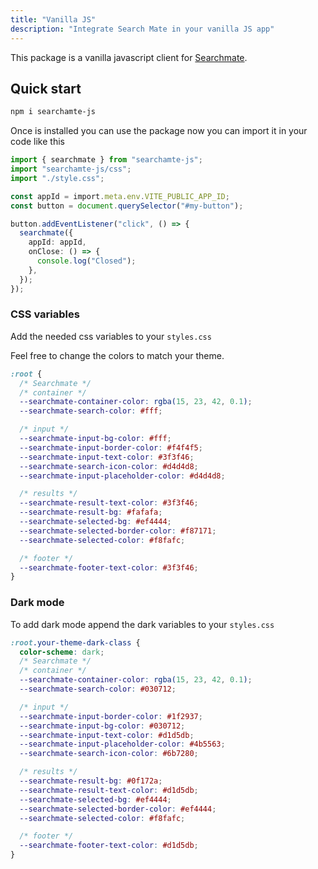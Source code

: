 ```yaml
---
title: "Vanilla JS"
description: "Integrate Search Mate in your vanilla JS app"
---
```


This package is a vanilla javascript client for [Searchmate](https://searchmate.app).

## Quick start

```bash
npm i searchamte-js
```

Once is installed you can use the package now you can import it in your code like this

```ts
import { searchmate } from "searchamte-js";
import "searchamte-js/css";
import "./style.css";

const appId = import.meta.env.VITE_PUBLIC_APP_ID;
const button = document.querySelector("#my-button");

button.addEventListener("click", () => {
  searchmate({
    appId: appId,
    onClose: () => {
      console.log("Closed");
    },
  });
});
```

### CSS variables

Add the needed css variables to your `styles.css`

Feel free to change the colors to match your theme.

```css
:root {
  /* Searchmate */
  /* container */
  --searchmate-container-color: rgba(15, 23, 42, 0.1);
  --searchmate-search-color: #fff;

  /* input */
  --searchmate-input-bg-color: #fff;
  --searchmate-input-border-color: #f4f4f5;
  --searchmate-input-text-color: #3f3f46;
  --searchmate-search-icon-color: #d4d4d8;
  --searchmate-input-placeholder-color: #d4d4d8;

  /* results */
  --searchmate-result-text-color: #3f3f46;
  --searchmate-result-bg: #fafafa;
  --searchmate-selected-bg: #ef4444;
  --searchmate-selected-border-color: #f87171;
  --searchmate-selected-color: #f8fafc;

  /* footer */
  --searchmate-footer-text-color: #3f3f46;
}
```

### Dark mode

To add dark mode append the dark variables to your `styles.css`

```css
:root.your-theme-dark-class {
  color-scheme: dark;
  /* Searchmate */
  /* container */
  --searchmate-container-color: rgba(15, 23, 42, 0.1);
  --searchmate-search-color: #030712;

  /* input */
  --searchmate-input-border-color: #1f2937;
  --searchmate-input-bg-color: #030712;
  --searchmate-input-text-color: #d1d5db;
  --searchmate-input-placeholder-color: #4b5563;
  --searchmate-search-icon-color: #6b7280;

  /* results */
  --searchmate-result-bg: #0f172a;
  --searchmate-result-text-color: #d1d5db;
  --searchmate-selected-bg: #ef4444;
  --searchmate-selected-border-color: #ef4444;
  --searchmate-selected-color: #f8fafc;

  /* footer */
  --searchmate-footer-text-color: #d1d5db;
}
```
